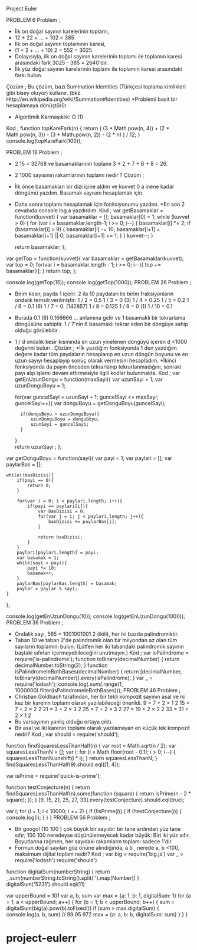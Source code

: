 Project Euler

PROBLEM 6
Problem ;
 * İlk on doğal sayının karelerinin toplamı,
 * 12 + 22 + ... + 102 = 385
 * İlk on doğal sayının toplamının karesi,
 * (1 + 2 + ... + 10) 2 = 552 = 3025
 * Dolayısıyla, ilk on doğal sayının karelerinin toplamı ile toplamın karesi arasındaki fark 3025 - 385 = 2640'dır.
 * İlk yüz doğal sayının karelerinin toplamı ile toplamın karesi arasındaki farkı bulun.

Çözüm ; 
Bu çözüm, bazı Summation Identities (Türkçesi toplama kimlikleri gibi bisey oluyor) kullanır. (bkz. Http://en.wikipedia.org/wiki/Summation#Identities)
 *Problemi basit bir hesaplamaya dönüştürür.
* Algoritmik Karmaşıklık: O (1)

Kod ;
function topKareFark(n) {
	    return (
	        (3 * Math.pow(n, 4)) +
	        (2 * Math.pow(n, 3)) -
	        (3 * Math.pow(n, 2)) -
	        (2 * n)
	    ) / 12;
	}
	console.log(topKareFark(100));
	


PROBLEM 16
Problem ;
* 2 15 = 32768 ve basamaklarının toplamı 3 + 2 + 7 + 6 + 8 = 26.
* 2 1000 sayısının rakamlarının toplamı nedir ?
Çözüm ;
* İlk önce basamakları bir dizi içine aldım ve kuvvet 0 a inene kadar döngümü yazdım. Basamak sayısını hesaplamak için.
* Daha sonra toplamı hesaplamak için fonksiyonumu yazdım.
*En son  2 cevabıda  console.log a yazdırdım.
Kod ;
var getBasamaklar = function(kuvvet) {
    var basamaklar = [];
    basamaklar[0] = 1;
    while (kuvvet > 0) {
        for (var i = basamaklar.length-1; i >= 0; i--) {
            basamaklar[i] *= 2;
            if (basamaklar[i] > 9) {
                basamaklar[i] -= 10;
                basamaklar[i+1] = basamaklar[i+1] || 0;
                basamaklar[i+1] += 1;
            }
        }
        kuvvet--;
    }

    return basamaklar;
};

var getTop = function(kuvvet){
    var basamaklar = getBasamaklar(kuvvet);
    var top = 0;
    for(var i = basamaklar.length - 1; i >= 0; i--){
        top += basamaklar[i];
    }
    return top;
};

console.log(getTop(15));
console.log(getTop(1000));
PROBLEM 26
Problem ;
* Birim kesir, payda 1 içerir. 2 ila 10 paydaları ile birim fraksiyonların ondalık temsili verilmiştir:
1 / 2	= 	0.5
1 / 3	= 	0 (3)
1 / 4	= 	0.25
1 / 5	= 	0.2
1 / 6	= 	0.1 (6)
1 / 7	= 	0. (142857)
1 / 8	= 	0.125
1 / 9	= 	0 (1)
1 / 10	= 	0.1
* Burada 0.1 (6) 0.166666 ... anlamına gelir ve 1 basamaklı bir tekrarlama döngüsüne sahiptir. 1 / 7'nin 6 basamaklı tekrar eden bir döngüye sahip olduğu görülebilir .
* 1 / d ondalık kesir kısmında en uzun yinelenen döngüyü içeren d <1000 değerini bulun .
Çözüm ;
*İlk yazdığım fonksiyonda 1 den yazdığım değere kadar tüm paydaların hesaplanıp en uzun döngün boyunu ve en uzun sayıyı hesaplayıp sonuç olarak vermesini hesapladım.
*İkinci fonksiyonda da payın önceden tekrarlanıp tekrarlanmadığını, sonraki payı alıp işlemi devam ettirmesiyle ilgili kodlar bulunmakta.
Kod ;
var getEnUzunDongu = function(maxSayi){
    var uzunSayi = 1;
    var uzunDonguBoyu = 1;
    
    for(var guncelSayi = uzunSayi + 1; guncelSayi <= maxSayi; guncelSayi++){
        var donguBoyu = getDonguBoyu(guncelSayi);
        
        if(donguBoyu > uzunDonguBoyu){
            uzunDonguBoyu = donguBoyu;
            uzunSayi = guncelSayi;
        }
    }    
    return uzunSayi ;
};

var getDonguBoyu = function(sayi){
    var payi = 1;
    var paylari = [];
    var paylarBas = [];
    
    while(!basDizisi){
        if(payi == 0){
            return 0;
        }
        
        for(var i = 0; i < paylari.length; i++){
            if(payi == paylari[i]){
                var basDizisi = 0;                
                for(var j = i; j < paylari.length; j++){
                    basDizisi += paylarBas[j];
                }
                
                return basDizisi;
            }
        }         
        paylari[paylari.length] = payi;
        var basamak = 1;
        while(sayi > payi){
            payi *= 10;
            basamak++;
        }
        paylarBas[paylarBas.length] = basamak;           
        paylar = paylar % sayi;
    }
};


console.log(getEnUzunDongu(10));
console.log(getEnUzunDongu(1000));    
PROBLEM 36
Problem ;
* Ondalık sayı, 585 = 1001001001 2 (ikili), her iki bazda palindromiktir.
* Taban 10 ve taban 2'de palindromik olan bir milyondan az olan tüm sayıların toplamını bulun.
(Lütfen her iki tabandaki palindromik sayının baştaki sıfırları içermeyebileceğini unutmayın.)
Kod ;
var isPalindrome = require('is-palindrome');
function toBinary(decimalNumber) {
  return decimalNumber.toString(2);
}
function isPalindromeInBothBases(decimalNumber) {
  return [decimalNumber, toBinary(decimalNumber)].every(isPalindrome);
}
var _ = require('lodash');
console.log(_.sum(_.range(1, 1000000).filter(isPalindromeInBothBases)));
PROBLEM 46
Problem ;
* Christian Goldbach tarafından, her bir tekli kompozit sayının asal ve iki kez bir karenin toplamı olarak yazılabileceği önerildi.
9 = 7 + 2 × 1 2
15 = 7 + 2 × 2 2
21 = 3 + 2 × 3 2
25 = 7 + 2 × 3 2
27 = 19 + 2 × 2 2
33 = 31 + 2 × 1 2
* Bu varsayımın yanlış olduğu ortaya çıktı.
* Bir asal ve iki karenin toplamı olarak yazılamayan en küçük tek kompozit nedir?
Kod ; 
var should = require('should');

function findSquaresLessThanHalf(n) {
  var root = Math.sqrt(n / 2);
  var squaresLessThanN = [];
  var i;
  for (i = Math.floor(root - 0.1); i > 0; i--) {
    squaresLessThanN.unshift(i * i);
  }
  return squaresLessThanN;
}
findSquaresLessThanHalf(9).should.eql([1, 4]);

var isPrime = require('quick-is-prime');

function testConjecture(n) {
  return findSquaresLessThanHalf(n).some(function (square) {
    return isPrime(n - 2 * square);
  });
}
[9, 15, 21, 25, 27, 33].every(testConjecture).should.eql(true);

var i;
for (i = 1; i < 10000; i += 2) {
  if (!isPrime(i)) {
    if (!testConjecture(i)) {
      console.log(i);
    }
  }
}
PROBLEM 56
Problem ;
* Bir googol (10 100 ) çok büyük bir sayıdır: bir tane ardından yüz tane sıfır; 100 100 neredeyse düşünülemeyecek kadar büyük: Biri iki yüz sıfır. Boyutlarına rağmen, her sayıdaki rakamların toplamı sadece 1'dir.
* Formun doğal sayıları göz önüne alındığında, a b , nerede a, b <100, maksimum dijital toplam nedir?
Kod ;
var big = require('big.js')
var _ = require('lodash')
require('should')

function digitalSum(numberString) {
  return _.sum(numberString.toString().split('').map(Number))
}
digitalSum('5231').should.eql(11)

var upperBound = 101
var a, b, sum
var max = {a: 1, b: 1, digitalSum: 1}
for (a = 1; a < upperBound; a++) {
  for (b = 1; b < upperBound; b++) {
    sum = digitalSum(big(a).pow(b).toFixed())
    if (sum > max.digitalSum) {
      console.log(a, b, sum) // 99 95 972
      max = {a: a, b: b, digitalSum: sum}
    }
  }
}



# project-eulerr
